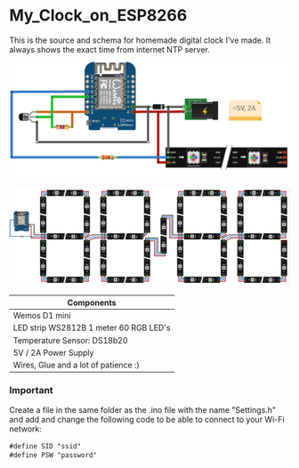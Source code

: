 # My_Clock_on_ESP8266

This is the source and schema for homemade digital clock I've made. It always shows the exact time from internet NTP server. 

![alt text](https://github.com/vkarazha/My_Clock_on_ESP8266/blob/master/Schema.png)

![alt text](https://github.com/vkarazha/My_Clock_on_ESP8266/blob/master/LEDs.png)

| Components                                 |
| -------------                          	   |
| Wemos D1 mini                              |
| LED strip WS2812B 1 meter 60 RGB LED's		   |
| Temperature Sensor: DS18b20               	|
| 5V / 2A  Power Supply								              |
| Wires, Glue and a lot of patience :)       |
 
### Important

Create a file in the same folder as the .ino file with the name "Settings.h" and add and change the following code to be able to connect to your Wi-Fi network:

```
#define SID "ssid"
#define PSW "password"
``` 
